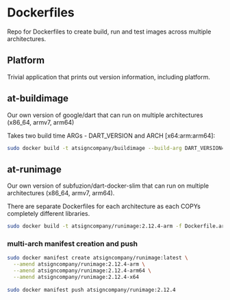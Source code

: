 # Dockerfiles

Repo for Dockerfiles to create build, run and test images across multiple 
architectures.

## Platform

Trivial application that prints out version information, including platform.

## at-buildimage

Our own version of google/dart that can run on multiple architectures (x86_64,
armv7, arm64)

Takes two build time ARGs - DART_VERSION and ARCH [x64:arm:arm64]:

```bash
sudo docker build -t atsigncompany/buildimage --build-arg DART_VERSION=2.12.4 --build-arg ARCH=arm .
```

## at-runimage

Our own version of subfuzion/dart-docker-slim that can run on multiple architectures
(x86_64, armv7, arm64).

There are separate Dockerfiles for each architecture as each COPYs completely different libraries.

```bash
sudo docker build -t atsigncompany/runimage:2.12.4-arm -f Dockerfile.arm .
```

### multi-arch manifest creation and push

```bash
sudo docker manifest create atsigncompany/runimage:latest \
  --amend atsigncompany/runimage:2.12.4-arm \
  --amend atsigncompany/runimage:2.12.4-arm64 \
  --amend atsigncompany/runimage:2.12.4-x64
  
sudo docker manifest push atsigncompany/runimage:2.12.4
```
